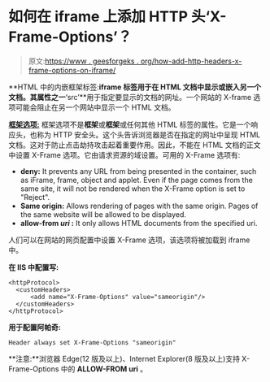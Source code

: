 # 如何在 iframe 上添加 HTTP 头‘X-Frame-Options’？

> 原文:[https://www . geesforgeks . org/how-add-http-headers-x-frame-options-on-iframe/](https://www.geeksforgeeks.org/how-to-add-http-headers-x-frame-options-on-iframe/)

**HTML 中的内嵌框架标签:**iframe 标签用于在 HTML 文档中显示或嵌入另一个文档。其属性之一**‘src’**用于指定要显示的文档的网址。一个网站的 X-frame 选项可能会阻止在另一个网站中显示一个 HTML 文档。

**[框架选项:](https://www.geeksforgeeks.org/http-headers-x-frame-options/)** 框架选项不是**框架**或**框架**或任何其他 HTML 标签的属性。它是一个响应头，也称为 HTTP 安全头。这个头告诉浏览器是否在指定的网址中呈现 HTML 文档。这对于防止点击劫持攻击起着重要作用。因此，不能在 HTML 文档的正文中设置 X-Frame 选项。它由请求资源的域设置。可用的 X-Frame 选项有:

*   **deny:** It prevents any URL from being presented in the container, such as iFrame, frame, object and applet. Even if the page comes from the same site, it will not be rendered when the X-Frame option is set to "Reject".
*   **Same origin:** Allows rendering of pages with the same origin. Pages of the same website will be allowed to be displayed.
*   **allow-from *uri* :** It only allows HTML documents from the specified uri.

人们可以在网站的网页配置中设置 X-Frame 选项，该选项将被加载到 iframe 中。

**在 IIS 中配置写:**

```
<httpProtocol>
  <customHeaders>
      <add name="X-Frame-Options" value="sameorigin"/>
  </customHeaders>
</httpProtocol>
```

**用于配置阿帕奇:**

```
Header always set X-Frame-Options "sameorigin"
```

**注意:**浏览器 Edge(12 版及以上)、Internet Explorer(8 版及以上)支持 X-Frame-Options 中的 **ALLOW-FROM uri** 。